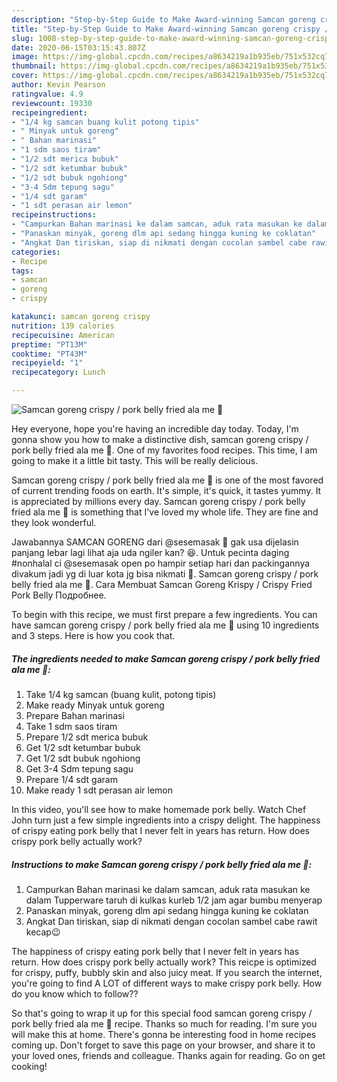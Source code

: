 ```yaml
---
description: "Step-by-Step Guide to Make Award-winning Samcan goreng crispy / pork belly fried ala me 🥰"
title: "Step-by-Step Guide to Make Award-winning Samcan goreng crispy / pork belly fried ala me 🥰"
slug: 1008-step-by-step-guide-to-make-award-winning-samcan-goreng-crispy-pork-belly-fried-ala-me
date: 2020-06-15T03:15:43.807Z
image: https://img-global.cpcdn.com/recipes/a8634219a1b935eb/751x532cq70/samcan-goreng-crispy-pork-belly-fried-ala-me-🥰-foto-resep-utama.jpg
thumbnail: https://img-global.cpcdn.com/recipes/a8634219a1b935eb/751x532cq70/samcan-goreng-crispy-pork-belly-fried-ala-me-🥰-foto-resep-utama.jpg
cover: https://img-global.cpcdn.com/recipes/a8634219a1b935eb/751x532cq70/samcan-goreng-crispy-pork-belly-fried-ala-me-🥰-foto-resep-utama.jpg
author: Kevin Pearson
ratingvalue: 4.9
reviewcount: 19330
recipeingredient:
- "1/4 kg samcan buang kulit potong tipis"
- " Minyak untuk goreng"
- " Bahan marinasi"
- "1 sdm saos tiram"
- "1/2 sdt merica bubuk"
- "1/2 sdt ketumbar bubuk"
- "1/2 sdt bubuk ngohiong"
- "3-4 Sdm tepung sagu"
- "1/4 sdt garam"
- "1 sdt perasan air lemon"
recipeinstructions:
- "Campurkan Bahan marinasi ke dalam samcan, aduk rata masukan ke dalam Tupperware taruh di kulkas kurleb 1/2 jam agar bumbu menyerap"
- "Panaskan minyak, goreng dlm api sedang hingga kuning ke coklatan"
- "Angkat Dan tiriskan, siap di nikmati dengan cocolan sambel cabe rawit kecap😉"
categories:
- Recipe
tags:
- samcan
- goreng
- crispy

katakunci: samcan goreng crispy 
nutrition: 139 calories
recipecuisine: American
preptime: "PT13M"
cooktime: "PT43M"
recipeyield: "1"
recipecategory: Lunch

---
```



![Samcan goreng crispy / pork belly fried ala me 🥰](https://img-global.cpcdn.com/recipes/a8634219a1b935eb/751x532cq70/samcan-goreng-crispy-pork-belly-fried-ala-me-🥰-foto-resep-utama.jpg)

Hey everyone, hope you're having an incredible day today. Today, I'm gonna show you how to make a distinctive dish, samcan goreng crispy / pork belly fried ala me 🥰. One of my favorites food recipes. This time, I am going to make it a little bit tasty. This will be really delicious.

Samcan goreng crispy / pork belly fried ala me 🥰 is one of the most favored of current trending foods on earth. It's simple, it's quick, it tastes yummy. It is appreciated by millions every day. Samcan goreng crispy / pork belly fried ala me 🥰 is something that I've loved my whole life. They are fine and they look wonderful.

Jawabannya SAMCAN GORENG dari @sesemasak 🤤 gak usa dijelasin panjang lebar lagi lihat aja uda ngiler kan? 😆. Untuk pecinta daging #nonhalal ci @sesemasak open po hampir setiap hari dan packingannya divakum jadi yg di luar kota jg bisa nikmati 🥰. Samcan goreng crispy / pork belly fried ala me 🥰. Cara Membuat Samcan Goreng Krispy / Crispy Fried Pork Belly Подробнее.


To begin with this recipe, we must first prepare a few ingredients. You can have samcan goreng crispy / pork belly fried ala me 🥰 using 10 ingredients and 3 steps. Here is how you cook that.

<!--inarticleads1-->

##### The ingredients needed to make Samcan goreng crispy / pork belly fried ala me 🥰:

1. Take 1/4 kg samcan (buang kulit, potong tipis)
1. Make ready  Minyak untuk goreng
1. Prepare  Bahan marinasi
1. Take 1 sdm saos tiram
1. Prepare 1/2 sdt merica bubuk
1. Get 1/2 sdt ketumbar bubuk
1. Get 1/2 sdt bubuk ngohiong
1. Get 3-4 Sdm tepung sagu
1. Prepare 1/4 sdt garam
1. Make ready 1 sdt perasan air lemon


In this video, you&#39;ll see how to make homemade pork belly. Watch Chef John turn just a few simple ingredients into a crispy delight. The happiness of crispy eating pork belly that I never felt in years has return. How does crispy pork belly actually work? 

<!--inarticleads2-->

##### Instructions to make Samcan goreng crispy / pork belly fried ala me 🥰:

1. Campurkan Bahan marinasi ke dalam samcan, aduk rata masukan ke dalam Tupperware taruh di kulkas kurleb 1/2 jam agar bumbu menyerap
1. Panaskan minyak, goreng dlm api sedang hingga kuning ke coklatan
1. Angkat Dan tiriskan, siap di nikmati dengan cocolan sambel cabe rawit kecap😉


The happiness of crispy eating pork belly that I never felt in years has return. How does crispy pork belly actually work? This reicpe is optimized for crispy, puffy, bubbly skin and also juicy meat. If you search the internet, you&#39;re going to find A LOT of different ways to make crispy pork belly. How do you know which to follow?? 

So that's going to wrap it up for this special food samcan goreng crispy / pork belly fried ala me 🥰 recipe. Thanks so much for reading. I'm sure you will make this at home. There's gonna be interesting food in home recipes coming up. Don't forget to save this page on your browser, and share it to your loved ones, friends and colleague. Thanks again for reading. Go on get cooking!
